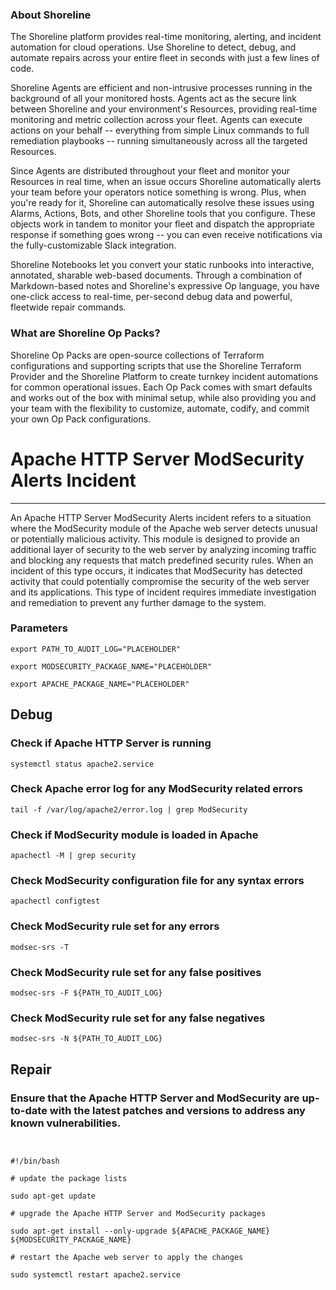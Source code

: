 
### About Shoreline
The Shoreline platform provides real-time monitoring, alerting, and incident automation for cloud operations. Use Shoreline to detect, debug, and automate repairs across your entire fleet in seconds with just a few lines of code.

Shoreline Agents are efficient and non-intrusive processes running in the background of all your monitored hosts. Agents act as the secure link between Shoreline and your environment's Resources, providing real-time monitoring and metric collection across your fleet. Agents can execute actions on your behalf -- everything from simple Linux commands to full remediation playbooks -- running simultaneously across all the targeted Resources.

Since Agents are distributed throughout your fleet and monitor your Resources in real time, when an issue occurs Shoreline automatically alerts your team before your operators notice something is wrong. Plus, when you're ready for it, Shoreline can automatically resolve these issues using Alarms, Actions, Bots, and other Shoreline tools that you configure. These objects work in tandem to monitor your fleet and dispatch the appropriate response if something goes wrong -- you can even receive notifications via the fully-customizable Slack integration.

Shoreline Notebooks let you convert your static runbooks into interactive, annotated, sharable web-based documents. Through a combination of Markdown-based notes and Shoreline's expressive Op language, you have one-click access to real-time, per-second debug data and powerful, fleetwide repair commands.

### What are Shoreline Op Packs?
Shoreline Op Packs are open-source collections of Terraform configurations and supporting scripts that use the Shoreline Terraform Provider and the Shoreline Platform to create turnkey incident automations for common operational issues. Each Op Pack comes with smart defaults and works out of the box with minimal setup, while also providing you and your team with the flexibility to customize, automate, codify, and commit your own Op Pack configurations.

# Apache HTTP Server ModSecurity Alerts Incident
---

An Apache HTTP Server ModSecurity Alerts incident refers to a situation where the ModSecurity module of the Apache web server detects unusual or potentially malicious activity. This module is designed to provide an additional layer of security to the web server by analyzing incoming traffic and blocking any requests that match predefined security rules. When an incident of this type occurs, it indicates that ModSecurity has detected activity that could potentially compromise the security of the web server and its applications. This type of incident requires immediate investigation and remediation to prevent any further damage to the system.

### Parameters
```shell
export PATH_TO_AUDIT_LOG="PLACEHOLDER"

export MODSECURITY_PACKAGE_NAME="PLACEHOLDER"

export APACHE_PACKAGE_NAME="PLACEHOLDER"
```

## Debug

### Check if Apache HTTP Server is running
```shell
systemctl status apache2.service
```

### Check Apache error log for any ModSecurity related errors
```shell
tail -f /var/log/apache2/error.log | grep ModSecurity
```

### Check if ModSecurity module is loaded in Apache
```shell
apachectl -M | grep security
```

### Check ModSecurity configuration file for any syntax errors
```shell
apachectl configtest
```

### Check ModSecurity rule set for any errors
```shell
modsec-srs -T
```

### Check ModSecurity rule set for any false positives
```shell
modsec-srs -F ${PATH_TO_AUDIT_LOG}
```

### Check ModSecurity rule set for any false negatives
```shell
modsec-srs -N ${PATH_TO_AUDIT_LOG}
```

## Repair

### Ensure that the Apache HTTP Server and ModSecurity are up-to-date with the latest patches and versions to address any known vulnerabilities.
```shell


#!/bin/bash

# update the package lists

sudo apt-get update

# upgrade the Apache HTTP Server and ModSecurity packages

sudo apt-get install --only-upgrade ${APACHE_PACKAGE_NAME} ${MODSECURITY_PACKAGE_NAME}

# restart the Apache web server to apply the changes

sudo systemctl restart apache2.service


```